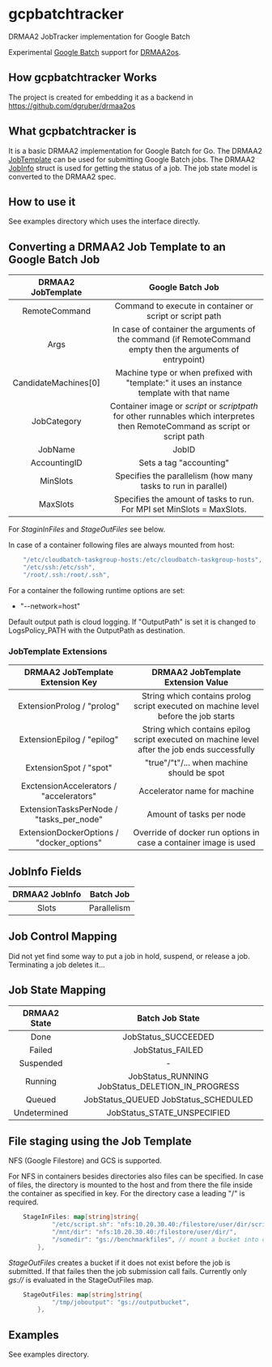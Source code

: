 # gcpbatchtracker

DRMAA2 JobTracker implementation for Google Batch

Experimental [Google Batch](https://cloud.google.com/blog/products/compute/new-batch-service-processes-batch-jobs-on-google-cloud) support for [DRMAA2os](https://github.com/dgruber/drmaa2os).

## How gcpbatchtracker Works

The project is created for embedding it as a backend in https://github.com/dgruber/drmaa2os

## What gcpbatchtracker is

It is a basic DRMAA2 implementation for Google Batch for Go. The DRMAA2 [JobTemplate](https://github.com/dgruber/drmaa2interface/blob/master/jobtemplate.go) can be used for submitting
Google Batch jobs. The DRMAA2 [JobInfo](https://github.com/dgruber/drmaa2interface/blob/master/jobinfo.go) struct 
is used for getting the status of a job. The job state model is converted to the DRMAA2 spec.

## How to use it

See examples directory which uses the interface directly.

## Converting a DRMAA2 Job Template to an Google Batch Job

| DRMAA2 JobTemplate   | Google Batch Job            |
| :-------------------:|:-------------------------------:|
| RemoteCommand        | Command to execute in container or script or script path |
| Args                 | In case of container the arguments of the command (if RemoteCommand empty then the arguments of entrypoint) |
| CandidateMachines[0] | Machine type or when prefixed with "template:" it uses an instance template with that name    |
| JobCategory          | Container image or $script$ or $scriptpath$ for other runnables which interpretes then RemoteCommand as script or script path |
| JobName              | JobID |
| AccountingID | Sets a tag "accounting" |
| MinSlots | Specifies the parallelism (how many tasks to run in parallel)|
| MaxSlots | Specifies the amount of tasks to run. For MPI set MinSlots = MaxSlots. |

For _StaginInFiles_ and _StageOutFiles_ see below.

In case of a container following files are always mounted from host:

````go
    "/etc/cloudbatch-taskgroup-hosts:/etc/cloudbatch-taskgroup-hosts",
    "/etc/ssh:/etc/ssh",
    "/root/.ssh:/root/.ssh",
````

For a container the following runtime options are set:

- "--network=host"

Default output path is cloud logging. If "OutputPath" is set it is changed to
LogsPolicy_PATH with the OutputPath as destination.

### JobTemplate Extensions

| DRMAA2 JobTemplate Extension Key | DRMAA2 JobTemplate Extension Value      |
| :-------------------------------:|:---------------------------------------:|
| ExtensionProlog / "prolog"       | String which contains prolog script executed on machine level before the job starts |
| ExtensionEpilog / "epilog"       | String which contains epilog script executed on machine level after the job ends successfully |
| ExtensionSpot / "spot"          |  "true"/"t"/... when machine should be spot |
| ExctensionAccelerators / "accelerators"  | Accelerator name for machine |
| ExtensionTasksPerNode / "tasks_per_node" | Amount of tasks per node |
| ExtensionDockerOptions / "docker_options" | Override of docker run options in case a container image is used|

## JobInfo Fields

| DRMAA2 JobInfo               | Batch Job             |
| :---------------------------:|:---------------------:|
| Slots                        | Parallelism           |

## Job Control Mapping

Did not yet find some way to put a job in hold, suspend, or release a job.
Terminating a job deletes it...

## Job State Mapping

| DRMAA2 State                  | Batch Job State       |
| :----------------------------:|:---------------------:|
| Done                          | JobStatus_SUCCEEDED   |
| Failed                        | JobStatus_FAILED      |
| Suspended                     | -                     |
| Running                       | JobStatus_RUNNING JobStatus_DELETION_IN_PROGRESS |
| Queued                        | JobStatus_QUEUED JobStatus_SCHEDULED             |
| Undetermined                  | JobStatus_STATE_UNSPECIFIED                      |

## File staging using the Job Template

NFS (Google Filestore) and GCS is supported.

For NFS in containers besides directories also files can be specified.
In case of files, the directory is mounted to the host and from there the
file inside the container as specified in key. For the directory case
a leading "/" is required.

````go
    StageInFiles: map[string]string{
            "/etc/script.sh": "nfs:10.20.30.40:/filestore/user/dir/script.sh",
            "/mnt/dir": "nfs:10.20.30.40:/filestore/user/dir/",
            "/somedir": "gs://benchmarkfiles", // mount a bucket into container or host
        },
````

_StageOutFiles_ creates a bucket if it does not exist before the job is submitted.
If that failes then the job submission call fails. Currently only _gs://_ is evaluated
in the StageOutFiles map.

````go
    StageOutFiles: map[string]string{
            "/tmp/joboutput": "gs://outputbucket",
        },
````

## Examples

See examples directory.
